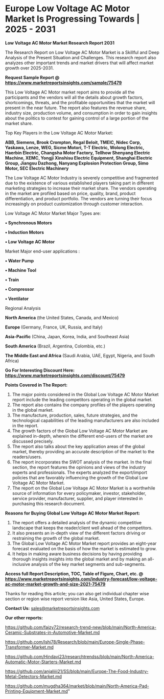 # Europe Low Voltage AC Motor Market Is Progressing Towards | 2025 - 2031

<strong>Low Voltage AC Motor Market Research Report 2031</strong>

The Research Report on Low Voltage AC Motor Market is a Skillful and Deep Analysis of the Present Situation and Challenges. This research report also analyzes other important trends and market drivers that will affect market growth over 2025-2031.

<strong>Request Sample Report @ <a href=https://www.marketreportsinsights.com/sample/75479>https://www.marketreportsinsights.com/sample/75479</a></strong>

This Low Voltage AC Motor market report aims to provide all the participants and the vendors will all the details about growth factors, shortcomings, threats, and the profitable opportunities that the market will present in the near future. The report also features the revenue share, industry size, production volume, and consumption in order to gain insights about the politics to contest for gaining control of a large portion of the market share.

Top Key Players in the Low Voltage AC Motor Market:

<strong>ABB, Siemens, Brook Crompton, Regal Beloit, TMEIC, Nidec Corp, Yaskawa, Lenze, WEG, Sicme Motori, T-T Electric, Wolong Electric, Haerbin Electric, Changsha Motor Factory, Tellhow Shenyang Electric Machine, XEMC, Yongji Xinshisu Electric Equipment, Shanghai Electric Group, Jiangsu Dazhong, Nanyang Explosion Protection Group, Simo Motor, SEC Electric Machinery</strong>

The Low Voltage AC Motor Industry is severely competitive and fragmented due to the existence of various established players taking part in different marketing strategies to increase their market share. The vendors operating in the market are profiled based on price, quality, brand, product differentiation, and product portfolio. The vendors are turning their focus increasingly on product customization through customer interaction.

Low Voltage AC Motor Market Major Types are:

<strong>• Synchronous Motors

• Induction Motors

• Low Voltage AC Motor</strong>

Market Major end-user applications :

<strong>• Water Pump

• Machine Tool

• Train

• Compressor

• Ventilator</strong>

Regional Analysis

</u><strong><b>North America</b></strong> (the United States, Canada, and Mexico)

<strong><b>Europe </b></strong>(Germany, France, UK, Russia, and Italy)

<strong><b>Asia-Pacific</b></strong> (China, Japan, Korea, India, and Southeast Asia)

<strong><b>South America</b></strong> (Brazil, Argentina, Colombia, etc.)

<strong><b>The Middle East and Africa</b></strong> (Saudi Arabia, UAE, Egypt, Nigeria, and South Africa)

<strong>Go For Interesting Discount Here: <a href=https://www.marketreportsinsights.com/discount/75479>https://www.marketreportsinsights.com/discount/75479</a></strong>

<strong>Points Covered in The Report:</strong>
<ol>
  <li>The major points considered in the Global Low Voltage AC Motor Market report include the leading competitors operating in the global market.</li>
  <li>The report also contains the company profiles of the players operating in the global market.</li>
  <li>The manufacture, production, sales, future strategies, and the technological capabilities of the leading manufacturers are also included in the report.</li>
  <li>The growth factors of the Global Low Voltage AC Motor Market are explained in-depth, wherein the different end-users of the market are discussed precisely.</li>
  <li>The report also talks about the key application areas of the global market, thereby providing an accurate description of the market to the readers/users.</li>
  <li>The report incorporates the SWOT analysis of the market. In the final section, the report features the opinions and views of the industry experts and professionals. The experts analyzed the export/import policies that are favorably influencing the growth of the Global Low Voltage AC Motor Market.</li>
  <li>The report on the Global Low Voltage AC Motor Market is a worthwhile source of information for every policymaker, investor, stakeholder, service provider, manufacturer, supplier, and player interested in purchasing this research document.</li>
</ol>
<strong>Reasons for Buying Global Low Voltage AC Motor Market Report:</strong>

<ol>
  <li>The report offers a detailed analysis of the dynamic competitive landscape that keeps the reader/client well ahead of the competitors.</li>
  <li>It also presents an in-depth view of the different factors driving or restraining the growth of the global market.</li>
  <li>The Global Low Voltage AC Motor Market report provides an eight-year forecast evaluated on the basis of how the market is estimated to grow.</li>
  <li>It helps in making aware business decisions by having providing thorough insights insights into the global market and by making an all-inclusive analysis of the key market segments and sub-segments.</li>
</ol>
<strong>Access full Report Description, TOC, Table of Figure, Chart, etc. @ <a href=https://www.marketreportsinsights.com/industry-forecast/low-voltage-ac-motor-market-growth-and-size-2021-75479>https://www.marketreportsinsights.com/industry-forecast/low-voltage-ac-motor-market-growth-and-size-2021-75479</a></strong>


Thanks for reading this article; you can also get individual chapter wise section or region wise report version like Asia, United States, Europe.

<strong>Contact Us:</strong>
sales@marketreportsinsights.com

<strong>Our other reports:</strong>

<a href=https://github.com/faizy72/research-trend-new/blob/main/North-America-Ceramic-Substrates-in-Automotive-Market.md>https://github.com/faizy72/research-trend-new/blob/main/North-America-Ceramic-Substrates-in-Automotive-Market.md</a>

<a href=https://github.com/Ishi78/Research/blob/main/Europe-Single-Phase-Transformer-Market.md>https://github.com/Ishi78/Research/blob/main/Europe-Single-Phase-Transformer-Market.md</a>

<a href=https://github.com/Hindavi23/researchtrendss/blob/main/North-America-Automatic-Motor-Starters-Market.md>https://github.com/Hindavi23/researchtrendss/blob/main/North-America-Automatic-Motor-Starters-Market.md</a>

<a href=https://github.com/anjaliiii21/SS/blob/main/Europe-The-Food-Industry-Metal-Detectors-Market.md>https://github.com/anjaliiii21/SS/blob/main/Europe-The-Food-Industry-Metal-Detectors-Market.md</a>

<a href=https://github.com/mugdha364/market/blob/main/North-America-Pad-Printing-Equipment-Market.md>https://github.com/mugdha364/market/blob/main/North-America-Pad-Printing-Equipment-Market.md</a>"
